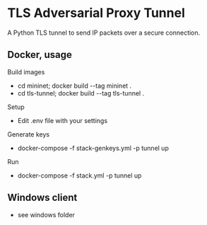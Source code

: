 # TLS Adversarial Proxy Tunnel

A Python TLS tunnel to send IP packets over a secure connection.

## Docker, usage

Build images

- cd mininet; docker build --tag mininet .
- cd tls-tunnel; docker build --tag tls-tunnel .

Setup
- Edit .env file with your settings

Generate keys
- docker-compose -f stack-genkeys.yml -p tunnel up

Run
- docker-compose -f stack.yml -p tunnel up


## Windows client

- see windows folder
